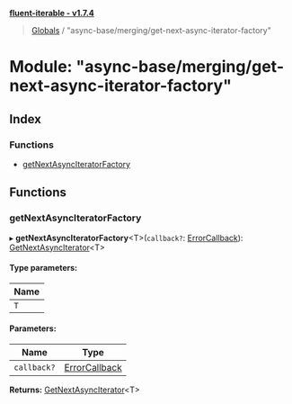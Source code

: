 **[fluent-iterable - v1.7.4](../README.md)**

> [Globals](../README.md) / "async-base/merging/get-next-async-iterator-factory"

# Module: "async-base/merging/get-next-async-iterator-factory"

## Index

### Functions

* [getNextAsyncIteratorFactory](_async_base_merging_get_next_async_iterator_factory_.md#getnextasynciteratorfactory)

## Functions

### getNextAsyncIteratorFactory

▸ **getNextAsyncIteratorFactory**\<T>(`callback?`: [ErrorCallback](../interfaces/_types_base_.errorcallback.md)): [GetNextAsyncIterator](../interfaces/_async_base_merging_merge_types_.getnextasynciterator.md)\<T>

#### Type parameters:

Name |
------ |
`T` |

#### Parameters:

Name | Type |
------ | ------ |
`callback?` | [ErrorCallback](../interfaces/_types_base_.errorcallback.md) |

**Returns:** [GetNextAsyncIterator](../interfaces/_async_base_merging_merge_types_.getnextasynciterator.md)\<T>
